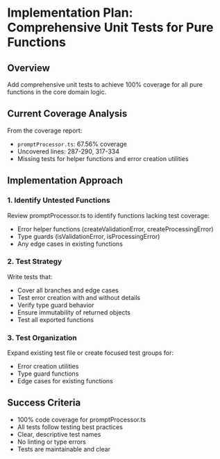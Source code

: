# Implementation Plan: Comprehensive Unit Tests for Pure Functions

## Overview

Add comprehensive unit tests to achieve 100% coverage for all pure functions in the core domain logic.

## Current Coverage Analysis

From the coverage report:

- `promptProcessor.ts`: 67.56% coverage
- Uncovered lines: 287-290, 317-334
- Missing tests for helper functions and error creation utilities

## Implementation Approach

### 1. Identify Untested Functions

Review promptProcessor.ts to identify functions lacking test coverage:

- Error helper functions (createValidationError, createProcessingError)
- Type guards (isValidationError, isProcessingError)
- Any edge cases in existing functions

### 2. Test Strategy

Write tests that:

- Cover all branches and edge cases
- Test error creation with and without details
- Verify type guard behavior
- Ensure immutability of returned objects
- Test all exported functions

### 3. Test Organization

Expand existing test file or create focused test groups for:

- Error creation utilities
- Type guard functions
- Edge cases for existing functions

## Success Criteria

- 100% code coverage for promptProcessor.ts
- All tests follow testing best practices
- Clear, descriptive test names
- No linting or type errors
- Tests are maintainable and clear
